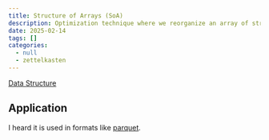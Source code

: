 ```yaml
---
title: Structure of Arrays (SoA)
description: Optimization technique where we reorganize an array of structs into arrays
date: 2025-02-14
tags: []
categories:
  - null
  - zettelkasten
---
```

[Data Structure](Data%20Structure)

## Application

I heard it is used in formats like [parquet](parquet).
